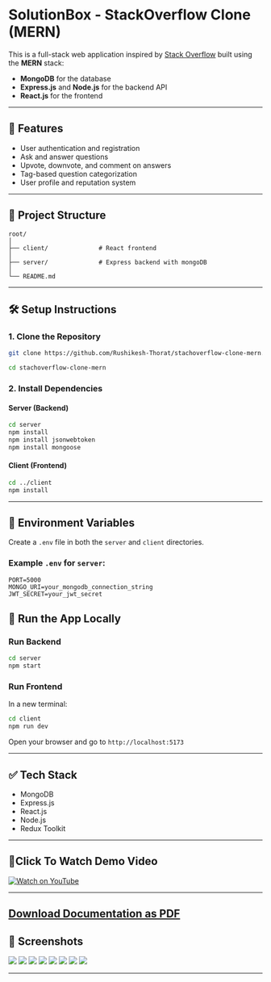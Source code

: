 # SolutionBox - StackOverflow Clone (MERN)

This is a full-stack web application inspired by [Stack Overflow](https://stackoverflow.com/) built using the **MERN** stack:
- **MongoDB** for the database
- **Express.js** and **Node.js** for the backend API
- **React.js** for the frontend

---

## 🚀 Features

- User authentication and registration
- Ask and answer questions
- Upvote, downvote, and comment on answers
- Tag-based question categorization
- User profile and reputation system

---

## 📁 Project Structure

```
root/
│
├── client/              # React frontend
│
├── server/              # Express backend with mongoDB
│
└── README.md
```

---

## 🛠️ Setup Instructions

### 1. Clone the Repository

```bash
git clone https://github.com/Rushikesh-Thorat/stachoverflow-clone-mern.git

cd stachoverflow-clone-mern
```

### 2. Install Dependencies

#### Server (Backend)

```bash
cd server
npm install
npm install jsonwebtoken
npm install mongoose
```

#### Client (Frontend)

```bash
cd ../client
npm install

```

---

## 🔧 Environment Variables

Create a `.env` file in both the `server` and `client` directories.

### Example `.env` for `server`:

```
PORT=5000
MONGO_URI=your_mongodb_connection_string
JWT_SECRET=your_jwt_secret
```



## 🧪 Run the App Locally

### Run Backend

```bash
cd server
npm start
```

### Run Frontend

In a new terminal:

```bash
cd client
npm run dev
```

Open your browser and go to `http://localhost:5173`

---

## ✅ Tech Stack

- MongoDB
- Express.js
- React.js
- Node.js
- Redux Toolkit


---

## 🎥Click To Watch Demo Video

[![Watch on YouTube](https://img.youtube.com/vi/cN3qDJnyIPA/0.jpg)](https://www.youtube.com/watch?v=cN3qDJnyIPA)


---

[Download Documentation as PDF](00_Documentations/doc_for_git.pdf)
---
## 📸 Screenshots
![](00_Documentations/1.png)
![](00_Documentations/2.png)
![](00_Documentations/3.png)
![](00_Documentations/4.png)
![](00_Documentations/5.png)
![](00_Documentations/6.png)
![](00_Documentations/7.png)
![](00_Documentations/8.png)

---

